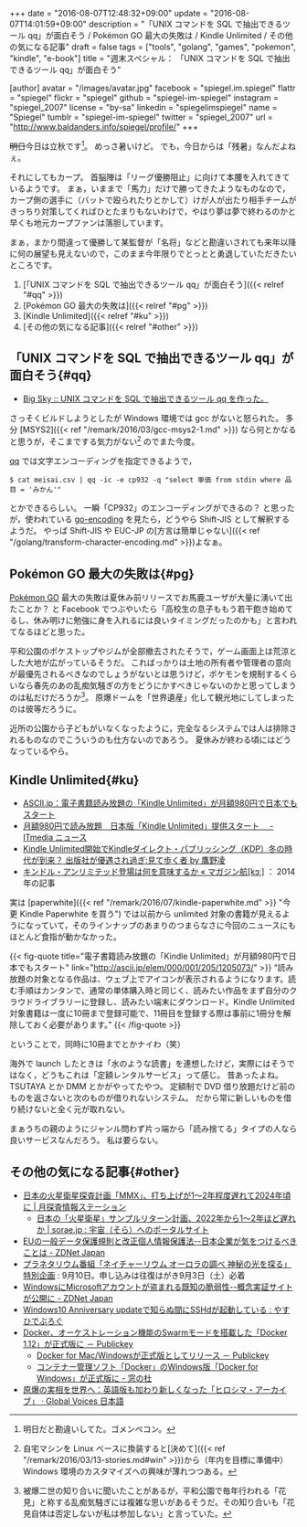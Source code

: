 +++
date = "2016-08-07T12:48:32+09:00"
update = "2016-08-07T14:01:59+09:00"
description = "「UNIX コマンドを SQL で抽出できるツール qq」が面白そう / Pokémon GO 最大の失敗は / Kindle Unlimited / その他の気になる記事"
draft = false
tags = ["tools", "golang", "games", "pokemon", "kindle", "e-book"]
title = "週末スペシャル： 「UNIX コマンドを SQL で抽出できるツール qq」が面白そう"

[author]
  avatar = "/images/avatar.jpg"
  facebook = "spiegel.im.spiegel"
  flattr = "spiegel"
  flickr = "spiegel"
  github = "spiegel-im-spiegel"
  instagram = "spiegel_2007"
  license = "by-sa"
  linkedin = "spiegelimspiegel"
  name = "Spiegel"
  tumblr = "spiegel-im-spiegel"
  twitter = "spiegel_2007"
  url = "http://www.baldanders.info/spiegel/profile/"
+++

~~明日~~今日は立秋です[^0]。
めっさ暑いけど。
でも，今日からは「残暑」なんだよねぇ。

[^0]: 明日だと勘違いしてた。ゴメンペコン。

それにしてもカープ。
首脳陣は「リーグ優勝阻止」に向けて本腰を入れてきているようです。
まぁ，いままで「馬力」だけで勝ってきたようなものなので，カープ側の選手に（バットで殴られたりとかして）けが人が出たり相手チームがきっちり対策してくればひとたまりもないわけで，やはり夢は夢で終わるのかと早くも地元カープファンは落胆しています。

まぁ，まかり間違って優勝して某監督が「名将」などと勘違いされても来年以降に何の展望も見えないので，このまま今年限りでとっとと勇退していただきたいところです。

1. [「UNIX コマンドを SQL で抽出できるツール qq」が面白そう]({{< relref "#qq" >}})
1. [Pokémon GO 最大の失敗は]({{< relref "#pg" >}})
1. [Kindle Unlimited]({{< relref "#ku" >}})
1. [その他の気になる記事]({{< relref "#other" >}})

## 「UNIX コマンドを SQL で抽出できるツール qq」が面白そう{#qq}

- [Big Sky :: UNIX コマンドを SQL で抽出できるツール qq を作った。](http://mattn.kaoriya.net/software/lang/go/20160805190022.htm)

さっそくビルドしようとしたが Windows 環境では gcc がないと怒られた。
多分 [MSYS2]({{< ref "/remark/2016/03/gcc-msys2-1.md" >}}) なら何とかなると思うが，そこまでする気力がない[^a] のでまた今度。

[^a]: 自宅マシンを Linux ベースに換装すると[決めて]({{< ref "/remark/2016/03/13-stories.md#win" >}})から（年内を目標に準備中） Windows 環境のカスタマイズへの興味が薄れつつある。

[qq] では文字エンコーディングを指定できるようで，

```text
$ cat meisai.csv | qq -ic -e cp932 -q "select 単価 from stdin where 品目 = 'みかん'"
```

とかできるらしい。
一瞬「CP932」のエンコーディングができるの？ と思ったが，使われている [go-encoding] を見たら，どうやら Shift-JIS として解釈するようだ。
やっぱ Shift-JIS や EUC-JP の[方言は簡単じゃない]({{< ref "/golang/transform-character-encoding.md" >}})よなぁ。

## Pokémon GO 最大の失敗は{#pg}

[Pokémon GO] 最大の失敗は夏休み前リリースでお馬鹿ユーザが大量に湧いて出たことか？ と Facebook でつぶやいたら「高校生の息子ももう若干飽き始めてるし、休み明けに勉強に身を入れるには良いタイミングだったのかも」と言われてなるほどと思った。

平和公園のポケストップやジムが全部撤去されたそうで，ゲーム画面上は荒涼とした大地が広がっているそうだ。
こればっかりは土地の所有者や管理者の意向が最優先されるべきなのでしょうがないとは思うけど，ポケモンを規制するくらいなら春先のあの乱痴気騒ぎの方をどうにかすべきじゃないのかと思ってしまうのは私だけだろうか[^b]。
原爆ドームを「世界遺産」化して観光地にしてしまったのは彼等だろうに。

[^b]: 被爆二世の知り合いに聞いたことがあるが，平和公園で毎年行われる「花見」と称する乱痴気騒ぎには複雑な思いがあるそうだ。その知り合いも「花見自体は否定しないが私は参加しない」と言っていた。

近所の公園から子どもがいなくなったように，完全なるシステムでは人は排除されるものなのでこういうのも仕方ないのであろう。
夏休みが終わる頃にはどうなっているやら。

## Kindle Unlimited{#ku}

- [ASCII.jp：電子書籍読み放題の「Kindle Unlimited」が月額980円で日本でもスタート](http://ascii.jp/elem/000/001/205/1205073/)
- [月額980円で読み放題　日本版「Kindle Unlimited」提供スタート　 - ITmedia ニュース](http://www.itmedia.co.jp/news/articles/1608/03/news048.html)
- [Kindle Unlimited開始でKindleダイレクト・パブリッシング（KDP）冬の時代が到来？ 出版社が優遇され過ぎ:見て歩く者 by 鷹野凌](http://www.wildhawkfield.com/2016/08/major-publishers-have-been-special-treatment-on-Kindle-Unlimited.html)
- [キンドル・アンリミテッド登場は何を意味するか « マガジン航[kɔː]](http://magazine-k.jp/2014/07/30/kindle-unlimited/) ： 2014年の記事

実は [paperwhite]({{< ref "/remark/2016/07/kindle-paperwhite.md" >}} "今更 Kindle Paperwhite を買う") では以前から unlimited 対象の書籍が見えるようになっていて，そのラインナップのあまりのつまらなさに今回のニュースにもほとんど食指が動かなかった。

{{< fig-quote title="電子書籍読み放題の「Kindle Unlimited」が月額980円で日本でもスタート" link="http://ascii.jp/elem/000/001/205/1205073/" >}}
<q>読み放題の対象となる作品は、ウェブ上でアイコンが表示されるようになります。読む手順はカンタンで、通常の単体購入時と同じく、読みたい作品をまず自分のクラウドライブラリーに登録し、読みたい端末にダウンロード。Kindle Unlimited対象書籍は一度に10冊まで登録可能で、11冊目を登録する際は事前に1冊分を解除しておく必要があります。</q>
{{< /fig-quote >}}

ということで，同時に10冊までとかナイわ（笑）

海外で launch したときは「水のような読書」を連想したけど，実際にはそうではなく，どうもこれは「定額レンタルサービス」って感じ。
昔あったよね。
TSUTAYA とか DMM とかがやってたやつ。
定額制で DVD 借り放題だけど前のものを返さないと次のものが借りれないシステム。
だから常に新しいものを借り続けないと全く元が取れない。

まぁうちの親のようにジャンル問わず片っ端から「読み捨てる」タイプの人なら良いサービスなんだろう。
私は要らない。

## その他の気になる記事{#other}

- [日本の火星衛星探査計画「MMX」、打ち上げが1〜2年程度遅れて2024年頃に | 月探査情報ステーション](http://moonstation.jp/blog/marsexp/mmx/japanese-mars-satellite-exploration-mmx-will-delay-one-or-two-years)
    - [日本の「火星衛星」サンプルリターン計画、2022年から1〜2年ほど遅れか | sorae.jp : 宇宙（そら）へのポータルサイト](http://sorae.jp/030201/2016_08_05_fob.html)
- [EUの一般データ保護規則と改正個人情報保護法--日本企業が気をつけるべきことは - ZDNet Japan](http://japan.zdnet.com/article/35086772/)
- [プラネタリウム番組「ネイチャーリウム オーロラの調べ 神秘の光を探る」特別企画](http://www.pyonta.city.hiroshima.jp/event/detail/id/2942.html) : 9月10日。申し込みは往復はがき9月3日（土）必着
- [WindowsにMicrosoftアカウントが盗まれる既知の脆弱性--概念実証サイトが公開に - ZDNet Japan](http://japan.zdnet.com/article/35086867/)
- [Windows10 Anniversary updateで知らぬ間にSSHdが起動している : やすひでぶろぐ](http://yasuhide.blog.jp/archives/48155574.html)
- [Docker、オーケストレーション機能のSwarmモードを搭載した「Docker 1.12」が正式版に － Publickey](http://www.publickey1.jp/blog/16/dockerswarmdocker_112.html)
    - [Docker for Mac/Windowsが正式版としてリリース － Publickey](http://www.publickey1.jp/blog/16/docker_for_macwindows_1.html)
    - [コンテナー管理ソフト「Docker」のWindows版「Docker for Windows」が正式版に - 窓の杜](http://forest.watch.impress.co.jp/docs/news/1013117.html)
- [原爆の実相を世界へ：英語版も加わり新しくなった「ヒロシマ・アーカイブ」 · Global Voices 日本語](https://jp.globalvoices.org/2016/08/01/42121/)

[qq]: https://github.com/mattn/qq "mattn/qq"
[go-encoding]: https://github.com/mattn/go-encoding "mattn/go-encoding"
[Pokémon GO]: http://www.pokemongo.jp/ "『Pokémon GO』公式サイト"

